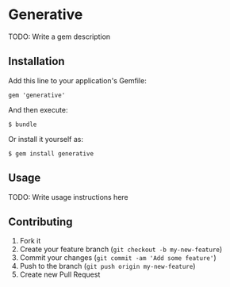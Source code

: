 # Generative

TODO: Write a gem description

## Installation

Add this line to your application's Gemfile:

    gem 'generative'

And then execute:

    $ bundle

Or install it yourself as:

    $ gem install generative

## Usage

TODO: Write usage instructions here

## Contributing

1. Fork it
2. Create your feature branch (`git checkout -b my-new-feature`)
3. Commit your changes (`git commit -am 'Add some feature'`)
4. Push to the branch (`git push origin my-new-feature`)
5. Create new Pull Request
